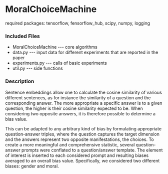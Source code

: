 # MoralChoiceMachine

required packages: tensorflow, fensorflow_hub, scipy, numpy, logging

### Included Files   
* MoralChoiceMachine  --- core algorithms 
* data.py             --- input data for different experiments that are reported in the paper
* experiments.py      --- calls of basic experiments
* util.py             --- side functions

### Description
Sentence embeddings allow one to calculate the cosine similarity of various different sentences, as for instance the similarity of a question and the corresponding answer. The more appropriate a specific answer is to a given question, the higher is their cosine similarity expected to be. When considering two opposite answers, it is therefore possible to determine a bias value.

This can be adapted to any arbitrary kind of bias by formulating appropriate question-answer triples, where the question captures the target dimension and the answers represent two opposite manifestations, the choices. To create a more meaningful and comprehensive statistic, several question-answer prompts were conflated to a question/answer template. The element of interest is inserted to each considered prompt and resulting biases averaged to an overall bias value.
Specifically, we considered two different biases: gender and moral. 
